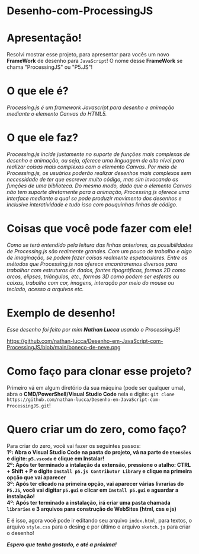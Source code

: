 # Desenho-com-ProcessingJS

# Apresentação!
Resolvi mostrar esse projeto, para apresentar para vocês um novo **FrameWork** de desenho para `JavaScript`! O nome desse **FrameWork** se chama "ProcessingJS" ou "P5.JS"!

# O que ele é?
*Processing.js é um framework Javascript para desenho e animação mediante o elemento Canvas do HTML5.*

# O que ele faz?
*Processing.js incide justamente no suporte de funções mais complexas de desenho e animação, ou seja, oferece uma linguagem de alto nível para realizar coisas mais complexas com o elemento Canvas. Por meio de Processing.js, os usuários poderão realizar desenhos mais complexos sem necessidade de ter que escrever muito código, mas sim invocando as funções de uma biblioteca. Do mesmo modo, dado que o elemento Canvas não tem suporte diretamente para a animação, Processing.js oferece uma interface mediante a qual se pode produzir movimento dos desenhos e inclusive interatividade e tudo isso com pouquinhas linhas de código.*

# Coisas que você pode fazer com ele!
*Como se terá entendido pela leitura das linhas anteriores, as possibilidades de Processing.js são realmente grandes. Com um pouco de trabalho e algo de imaginação, se podem fazer coisas realmente espetaculares.
Entre os métodos que Processing.js nos oferece encontraremos diversos para trabalhar com estruturas de dados, fontes tipográficas, formas 2D como arcos, elipses, triângulos, etc., formas 3D como podem ser esferas ou caixas, trabalho com cor, imagens, interação por meio do mouse ou teclado, acesso a arquivos etc.*

# Exemplo de desenho!
*Esse desenho foi feito por mim **Nathan Lucca** usando o ProcessingJS!*

https://github.com/nathan-lucca/Desenho-em-JavaScript-com-ProcessingJS/blob/main/boneco-de-neve.png

# Como faço para clonar esse projeto?
Primeiro vá em algum diretório da sua máquina (pode ser qualquer uma), abra o **CMD/PowerShell/Visual Studio Code** nela e digite:
`git clone https://github.com/nathan-lucca/Desenho-em-JavaScript-com-ProcessingJS.git`!

# Quero criar um do zero, como faço?
Para criar do zero, você vai fazer os seguintes passos:<br>
**1º: Abra o Visual Studio Code na pasta do projeto, vá na parte de `Etensões` e digite: `p5.vscode` e clique em Instalar!**<br>
**2º: Após ter terminado a intalação da extensão, pressione o atalho: CTRL + Shift + P e digite `Install p5.js Contributor Library` e clique na primeira opção que vai aparecer**<br>
**3º: Após ter clicado na primeira opção, vai aparecer várias livrarias do `P5.JS`, você vai digitar `p5.gui` e clicar em `Install p5.gui` e aguardar a instalação!**<br>
**4º: Após ter terminado a instalação, irá criar uma pasta chamada `libraries` e 3 arquivos para construção de WebSites (html, css e js)**<br>

E é isso, agora você pode ir editando seu arquivo `index.html`, para textos, o arquivo `style.css` para o desing e por último o arquivo `sketch.js` para criar o desenho!

***Espero que tenha gostado, e até a próxima!***